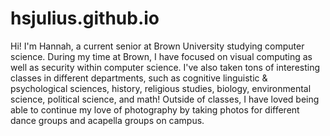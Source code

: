 # hsjulius.github.io

Hi! I'm Hannah, a current senior at Brown University studying computer science. During my time at Brown, I have focused on visual computing as well as security within computer science. I've also taken tons of interesting classes in different departments, such as cognitive linguistic & psychological sciences, history, religious studies, biology, environmental science, political science, and math! Outside of classes, I have loved being able to continue my love of photography by taking photos for different dance groups and acapella groups on campus. 